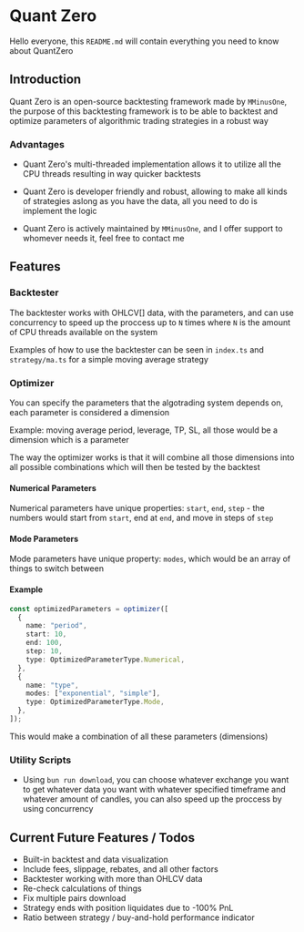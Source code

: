 # Quant Zero

Hello everyone, this `README.md` will contain everything you need to know about QuantZero

## Introduction

Quant Zero is an open-source backtesting framework made by `MMinusOne`, the purpose of this backtesting framework is to be able to backtest and optimize parameters of algorithmic trading strategies in a robust way

### Advantages

- Quant Zero's multi-threaded implementation allows it to utilize all the CPU threads resulting in way quicker backtests

- Quant Zero is developer friendly and robust, allowing to make all kinds of strategies aslong as you have the data, all you need to do is implement the logic

- Quant Zero is actively maintained by `MMinusOne`, and I offer support to whomever needs it, feel free to contact me

## Features

### Backtester

The backtester works with OHLCV[] data, with the parameters, and can use concurrency to speed up the proccess up to `N` times where `N` is the amount of CPU threads available on the system

Examples of how to use the backtester can be seen in `index.ts` and `strategy/ma.ts` for a simple moving average strategy

### Optimizer

You can specify the parameters that the algotrading system depends on, each parameter is considered a dimension

Example: moving average period, leverage, TP, SL, all those would be a dimension which is a parameter

The way the optimizer works is that it will combine all those dimensions into all possible combinations which will then be tested by the backtest

#### Numerical Parameters

Numerical parameters have unique properties: `start`, `end`, `step` - the numbers would start from `start`, end at `end`, and move in steps of `step`

#### Mode Parameters

Mode parameters have unique property: `modes`, which would be an array of things to switch between

#### Example

```typescript
const optimizedParameters = optimizer([
  {
    name: "period",
    start: 10,
    end: 100,
    step: 10,
    type: OptimizedParameterType.Numerical,
  },
  {
    name: "type",
    modes: ["exponential", "simple"],
    type: OptimizedParameterType.Mode,
  },
]);
```

This would make a combination of all these parameters (dimensions)

### Utility Scripts

- Using `bun run download`, you can choose whatever exchange you want to get whatever data you want with whatever specified timeframe and whatever amount of candles, you can also speed up the proccess by using concurrency

## Current Future Features / Todos

- Built-in backtest and data visualization
- Include fees, slippage, rebates, and all other factors
- Backtester working with more than OHLCV data
- Re-check calculations of things
- Fix multiple pairs download
- Strategy ends with position liquidates due to -100% PnL
- Ratio between strategy / buy-and-hold performance indicator